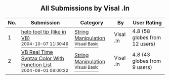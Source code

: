 ﻿<div align="center">

## All Submissions by Visal \.In

</div>

No.  | Submission | Category | By   | User Rating
---- | ---------- | -------- | ---- | -----------
1 | [help tool tip \(like in VB\)<br /><sup>2004-10-07 11:30:46</sup>](https://github.com/Planet-Source-Code/visal-in-help-tool-tip-like-in-vb__1-56580) | [String Manipulation<br /><sup>Visual Basic</sup>](../ByCategory/string-manipulation__1-5.md) | Visal \.In | 4.8 (58 globes from 12 users)
2 | [VB Real Time Syntax Color With Function List<br /><sup>2004-08-01 06:00:22</sup>](https://github.com/Planet-Source-Code/visal-in-vb-real-time-syntax-color-with-function-list__1-55285) | [String Manipulation<br /><sup>Visual Basic</sup>](../ByCategory/string-manipulation__1-5.md) | Visal \.In | 4.8 (43 globes from 9 users)
